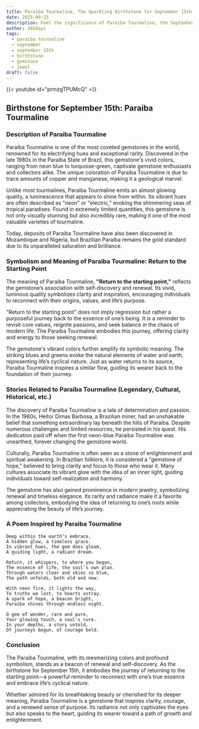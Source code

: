 ```yaml
---
title: Paraiba Tourmaline, The Sparkling Birthstone for September 15th
date: 2025-09-15
description: Feel the significance of Paraiba Tourmaline, the September 15th birthstone symbolizing Return to the starting point. Let its beauty and meaning brighten your day.
author: 365days
tags:
  - paraiba tourmaline
  - september
  - september 15th
  - birthstone
  - gemstone
  - jewel
draft: false
---
```


{{< youtube id="prmzgTPUMcQ" >}}

## Birthstone for September 15th: Paraiba Tourmaline

### Description of Paraiba Tourmaline

Paraiba Tourmaline is one of the most coveted gemstones in the world, renowned for its electrifying hues and exceptional rarity. Discovered in the late 1980s in the Paraíba State of Brazil, this gemstone's vivid colors, ranging from neon blue to turquoise-green, captivate gemstone enthusiasts and collectors alike. The unique coloration of Paraiba Tourmaline is due to trace amounts of copper and manganese, making it a geological marvel.

Unlike most tourmalines, Paraiba Tourmaline emits an almost glowing quality, a luminescence that appears to shine from within. Its vibrant hues are often described as "neon" or "electric," evoking the shimmering seas of tropical paradises. Found in extremely limited quantities, this gemstone is not only visually stunning but also incredibly rare, making it one of the most valuable varieties of tourmaline.

Today, deposits of Paraiba Tourmaline have also been discovered in Mozambique and Nigeria, but Brazilian Paraiba remains the gold standard due to its unparalleled saturation and brilliance.

### Symbolism and Meaning of Paraiba Tourmaline: Return to the Starting Point

The meaning of Paraiba Tourmaline, **"Return to the starting point,"** reflects the gemstone’s association with self-discovery and renewal. Its vivid, luminous quality symbolizes clarity and inspiration, encouraging individuals to reconnect with their origins, values, and life’s purpose.

"Return to the starting point" does not imply regression but rather a purposeful journey back to the essence of one’s being. It is a reminder to revisit core values, reignite passions, and seek balance in the chaos of modern life. The Paraiba Tourmaline embodies this journey, offering clarity and energy to those seeking renewal.

The gemstone's vibrant colors further amplify its symbolic meaning. The striking blues and greens evoke the natural elements of water and earth, representing life’s cyclical nature. Just as water returns to its source, Paraiba Tourmaline inspires a similar flow, guiding its wearer back to the foundation of their journey.

### Stories Related to Paraiba Tourmaline (Legendary, Cultural, Historical, etc.)

The discovery of Paraiba Tourmaline is a tale of determination and passion. In the 1980s, Heitor Dimas Barbosa, a Brazilian miner, had an unshakable belief that something extraordinary lay beneath the hills of Paraíba. Despite numerous challenges and limited resources, he persisted in his quest. His dedication paid off when the first neon-blue Paraiba Tourmaline was unearthed, forever changing the gemstone world.

Culturally, Paraiba Tourmaline is often seen as a stone of enlightenment and spiritual awakening. In Brazilian folklore, it is considered a "gemstone of hope," believed to bring clarity and focus to those who wear it. Many cultures associate its vibrant glow with the idea of an inner light, guiding individuals toward self-realization and harmony.

The gemstone has also gained prominence in modern jewelry, symbolizing renewal and timeless elegance. Its rarity and radiance make it a favorite among collectors, embodying the idea of returning to one’s roots while appreciating the beauty of life’s journey.

### A Poem Inspired by Paraiba Tourmaline

```
Deep within the earth’s embrace,  
A hidden glow, a timeless grace.  
In vibrant hues, the gem does gleam,  
A guiding light, a radiant dream.  

Return, it whispers, to where you began,  
The essence of life, the soul’s own plan.  
Through waters clear and skies so blue,  
The path unfolds, both old and new.  

With neon fire, it lights the way,  
To truths we lost, to hearts astray.  
A spark of hope, a beacon bright,  
Paraiba shines through endless night.  

O gem of wonder, rare and pure,  
Your glowing touch, a soul's cure.  
In your depths, a story untold,  
Of journeys begun, of courage bold.  
```

### Conclusion

The Paraiba Tourmaline, with its mesmerizing colors and profound symbolism, stands as a beacon of renewal and self-discovery. As the birthstone for September 15th, it embodies the journey of returning to the starting point—a powerful reminder to reconnect with one’s true essence and embrace life’s cyclical nature.

Whether admired for its breathtaking beauty or cherished for its deeper meaning, Paraiba Tourmaline is a gemstone that inspires clarity, courage, and a renewed sense of purpose. Its radiance not only captivates the eyes but also speaks to the heart, guiding its wearer toward a path of growth and enlightenment.